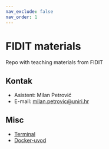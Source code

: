 ```yaml
---
nav_exclude: false
nav_order: 1
---
```


# FIDIT materials

Repo with teaching materials from FIDIT


## Kontak

- Asistent: Milan Petrović
- E-mail: milan.petrovic@uniri.hr


## Misc

- [Terminal]('./misc/linux')
- [Docker-uvod]('./misc/docker')